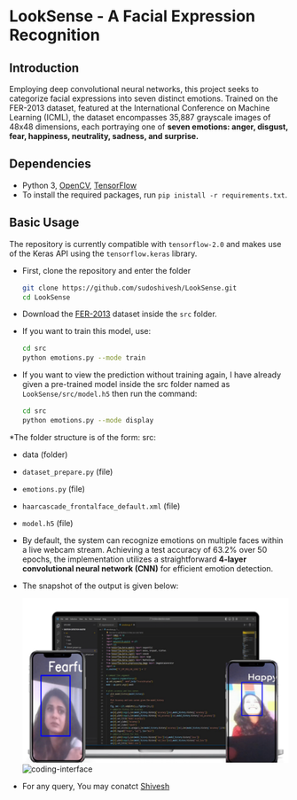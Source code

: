 # LookSense - A Facial Expression Recognition

## Introduction
Employing deep convolutional neural networks, this project seeks to categorize facial expressions into seven distinct emotions. Trained on the FER-2013 dataset, featured at the International Conference on Machine Learning (ICML), the dataset encompasses 35,887 grayscale images of 48x48 dimensions, each portraying one of **seven emotions: anger, disgust, fear, happiness, neutrality, sadness, and surprise.**

## Dependencies

* Python 3, [OpenCV](https://opencv.org/), [TensorFlow](https://wwww.tensorflow.org/)
* To install the required packages, run `pip inistall -r requirements.txt`.

## Basic Usage

The repository is currently compatible with `tensorflow-2.0` and makes use of the Keras API using the `tensorflow.keras` library.

* First, clone the repository and enter the folder

  ```bash
  git clone https://github.com/sudoshivesh/LookSense.git
  cd LookSense
  ```

* Download the [FER-2013](https://www.kaggle.com/datasets/msambare/fer2013?resource=download) dataset inside the `src` folder.

* If you want to train this model, use:

  ```bash
  cd src
  python emotions.py --mode train
  ```

* If you want to view the prediction without training again, I have already given a pre-trained model inside the src folder named as `LookSense/src/model.h5` then run the command:
 
  ```bash
  cd src
  python emotions.py --mode display
  ```

*The folder structure is of the form:
  src:
  * data (folder)
  * `dataset_prepare.py` (file)
  * `emotions.py` (file)
  * `haarcascade_frontalface_default.xml` (file)
  * `model.h5` (file)

* By default, the system can recognize emotions on multiple faces within a live webcam stream. Achieving a test accuracy of 63.2% over 50 epochs, the implementation utilizes a straightforward **4-layer convolutional neural network (CNN)** for efficient emotion detection.

* The snapshot of the output is given below:

  ![codeInterface-output](img/codeInterface-output.png)
  ![coding-interface](coding-interface.png)

* For any query, You may conatct [Shivesh](https://wwww.linkedin.com/in/sudoshivesh/)
